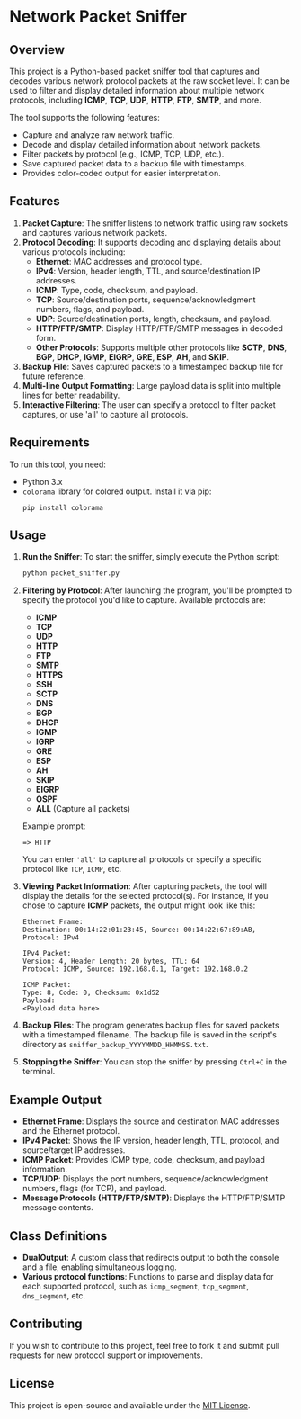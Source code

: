 # Network Packet Sniffer

## Overview
This project is a Python-based packet sniffer tool that captures and decodes various network protocol packets at the raw socket level. It can be used to filter and display detailed information about multiple network protocols, including **ICMP**, **TCP**, **UDP**, **HTTP**, **FTP**, **SMTP**, and more.

The tool supports the following features:
- Capture and analyze raw network traffic.
- Decode and display detailed information about network packets.
- Filter packets by protocol (e.g., ICMP, TCP, UDP, etc.).
- Save captured packet data to a backup file with timestamps.
- Provides color-coded output for easier interpretation.

## Features
1. **Packet Capture**: The sniffer listens to network traffic using raw sockets and captures various network packets.
2. **Protocol Decoding**: It supports decoding and displaying details about various protocols including:
    - **Ethernet**: MAC addresses and protocol type.
    - **IPv4**: Version, header length, TTL, and source/destination IP addresses.
    - **ICMP**: Type, code, checksum, and payload.
    - **TCP**: Source/destination ports, sequence/acknowledgment numbers, flags, and payload.
    - **UDP**: Source/destination ports, length, checksum, and payload.
    - **HTTP/FTP/SMTP**: Display HTTP/FTP/SMTP messages in decoded form.
    - **Other Protocols**: Supports multiple other protocols like **SCTP**, **DNS**, **BGP**, **DHCP**, **IGMP**, **EIGRP**, **GRE**, **ESP**, **AH**, and **SKIP**.
3. **Backup File**: Saves captured packets to a timestamped backup file for future reference.
4. **Multi-line Output Formatting**: Large payload data is split into multiple lines for better readability.
5. **Interactive Filtering**: The user can specify a protocol to filter packet captures, or use 'all' to capture all protocols.

## Requirements
To run this tool, you need:
- Python 3.x
- `colorama` library for colored output. Install it via pip:
  ```
  pip install colorama
  ```

## Usage
1. **Run the Sniffer**:
   To start the sniffer, simply execute the Python script:
   ```bash
   python packet_sniffer.py
   ```
2. **Filtering by Protocol**:
   After launching the program, you'll be prompted to specify the protocol you'd like to capture. Available protocols are:
   - **ICMP**
   - **TCP**
   - **UDP**
   - **HTTP**
   - **FTP**
   - **SMTP**
   - **HTTPS**
   - **SSH**
   - **SCTP**
   - **DNS**
   - **BGP**
   - **DHCP**
   - **IGMP**
   - **IGRP**
   - **GRE**
   - **ESP**
   - **AH**
   - **SKIP**
   - **EIGRP**
   - **OSPF**
   - **ALL** (Capture all packets)

   Example prompt:
   ```
   => HTTP
   ```
   You can enter `'all'` to capture all protocols or specify a specific protocol like `TCP`, `ICMP`, etc.

3. **Viewing Packet Information**:
   After capturing packets, the tool will display the details for the selected protocol(s). For instance, if you chose to capture **ICMP** packets, the output might look like this:
   ```
   Ethernet Frame:
   Destination: 00:14:22:01:23:45, Source: 00:14:22:67:89:AB, Protocol: IPv4

   IPv4 Packet:
   Version: 4, Header Length: 20 bytes, TTL: 64
   Protocol: ICMP, Source: 192.168.0.1, Target: 192.168.0.2

   ICMP Packet:
   Type: 8, Code: 0, Checksum: 0x1d52
   Payload:
   <Payload data here>
   ```

4. **Backup Files**:
   The program generates backup files for saved packets with a timestamped filename. The backup file is saved in the script's directory as `sniffer_backup_YYYYMMDD_HHMMSS.txt`.

5. **Stopping the Sniffer**:
   You can stop the sniffer by pressing `Ctrl+C` in the terminal.

## Example Output
- **Ethernet Frame**: Displays the source and destination MAC addresses and the Ethernet protocol.
- **IPv4 Packet**: Shows the IP version, header length, TTL, protocol, and source/target IP addresses.
- **ICMP Packet**: Provides ICMP type, code, checksum, and payload information.
- **TCP/UDP**: Displays the port numbers, sequence/acknowledgment numbers, flags (for TCP), and payload.
- **Message Protocols (HTTP/FTP/SMTP)**: Displays the HTTP/FTP/SMTP message contents.

## Class Definitions
- **DualOutput**: A custom class that redirects output to both the console and a file, enabling simultaneous logging.
- **Various protocol functions**: Functions to parse and display data for each supported protocol, such as `icmp_segment`, `tcp_segment`, `dns_segment`, etc.

## Contributing
If you wish to contribute to this project, feel free to fork it and submit pull requests for new protocol support or improvements.

## License
This project is open-source and available under the [MIT License](LICENSE).

